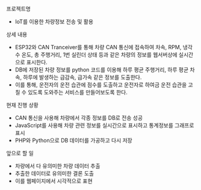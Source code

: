 프로젝트명
- IoT를 이용한 차량정보 전송 및 활용

상세 내용
- ESP32와 CAN Tranceiver를 통해 차량 CAN 통신에 접속하여
  차속, RPM, 냉각수 온도, 총 주행거리, 1번 실린더 상태 등과 같은
  차량의 정보를 웹서버상에 실시간으로 표시한다.
- DB에 저장된 차량 정보를 python 코드를 이용해 
  하루 평균 주행거리, 하루 평균 차속, 하루에 발생하는 급감속, 급가속 같은 정보를 도출한다.
- 이를 통해, 운전자의 운전 습관에 점수를 도출하고 운전자로 하여금 운전 습관을 고칠 수 있도록 도와주는 서비스를 만들어보도록 한다.

현재 진행 상황
- CAN 통신을 사용해 차량에서 각종 정보를 DB로 전송 성공
- JavaScript를 사용해 차량 관련 정보를 실시간으로 표시하고 통계정보를 그래프로 표시
- PHP와 Python으로 DB 데이터를 가공하고 다시 저장

앞으로 할 일
- 차량에서 다 유의미한 차량 데이터 추출
- 추출한 데이터로 유의미한 결론 도출
- 이를 웹페이지에서 시각적으로 표현
